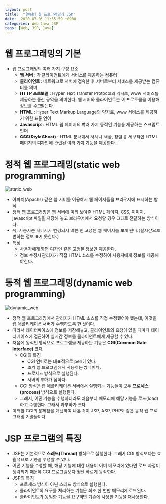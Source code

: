 ```yaml
---
layout: post
title:  "[Web] 웹 프로그래밍과 JSP"
date:  2020-07-03 11:55:59 +0900
categories: Web Java JSP
tags: [Web, JSP, Java]
---
```


# 웹 프로그래밍의 기본
   - 웹 프로그래밍의 여러 가지 구성 요소
        + **웹 서버** : 각 클라이언트에게 서비스를 제공하는 컴퓨터
        + **클라이언트** : 네트워크로 서버에 접속한 후 서버로부터 서비스를 제공받는 컴퓨터를 의미
        + **HTTP 프로토콜** : Hyper Text Transfer Protocol의 약자로, www 서비스를 제공하는 통신 규약을 의미한다.
        웹 서버와 클라이언트는 이 프로토콜을 이용해 정보를 주고받는다.
        + **HTML** : Hyper Text Markup Language의 약자로, www 서비스를 제공하기 위한 표준 언어
        + **Javascript** : HTML 웹 페이지의 여러 가지 동적인 기능을 제공하는 스크립트 언어
        + **CSS(Style Sheet)** : HTML 문서에서 서체나 색상, 정렬 등 세부적인 HTML 페이지의 디자인에 관련된 여러 가지 기능을 제공한다.
        
# 정적 웹 프로그래밍(static web programming)
![static_web](https://user-images.githubusercontent.com/43199318/86431241-3c3d8a00-bd2f-11ea-9041-933c45cc31c1.png "정적 웹")
   - 아파치(Apache) 같은 웹 서버를 이용해서 웹 페이지들을 브라우저에 표시하는 방식.
   - 정적 웹 프로그래밍은 웹 서버에 미리 보여줄 HTML 페이지, CSS, 이미지, javascript 파일을 저장해 놓고
    브라우저에서 요청할 경우 그대로 전달하는 방식이다.
   - 즉, 사용자는 페이지가 변경되지 않는 한 고정된 웹 페이지를 보게 된다.(실시간으로 변하는 정보 표시 못한다.)
   - 특징
        + 사용자에게 화면 디자인 같은 고정된 정보만 제공한다.
        + 정보 수정시 관리자가 직접 HTML 소스를 수정하여 사용자에게 정보를 제공해야한다.
        
# 동적 웹 프로그래밍(dynamic web programming)
![dynamic_web](https://user-images.githubusercontent.com/43199318/86431206-1d3ef800-bd2f-11ea-815b-db0b3e6e7351.png "동적 웹")
   - 정적 웹 프로그래밍에서 관리자가 HTML 소스를 직접 수정했어야 했는데, 이것을 웹 애플리케이션 서버가 수행하도록 한 것이다.
   - 따라서 데이터베이스에 정보를 저장해놓고, 클라이언트의 요청이 있을 때마다 데이터베이스에 접근하여 실시간 정보를 클라이언트에게 제공할 수 있다.
   - 처음에 동적인 방식으로 프로그램을 제공하는 기능은 **CGI(Common Gate Interface)** 였다.
        + CGI의 특징
            * CGI 언어로는 대표적으로 perl이 있다.
            * 초기 웹 프로그램에서 사용하는 방식이다.
            * 프로세스 방식으로 실행된다.
            * 서버의 부하가 심하다.
        + CGI 방식은 웹 애플리케이션 서버에서 실행되는 기능들이 모두 **프로세스(process)** 방식으로 실행된다.
        + 그래서, 어떤 기능을 수행하더라도 처음부터 메모리에 해당 기능을 로드(load)하고 수행한다. 그래서 과부하가 크다.
   - 이러한 CGI의 문제점을 개선하여 나온 것이 JSP, ASP, PHP와 같은 동적 웹 프로그래밍 기술들이다.
   
# JSP 프로그램의 특징
   - JSP는 기본적으로 **스레드(Thread)** 방식으로 실행한다. 그래서 CGI 방식보다는 효율적으로 기능을 수행할 수 있다.
   - 어떤 기능을 수행할 때, 해당 기능에 대한 내용이 이미 메모리에 있다면 로드 과정이 생략되기 때문에 CGI 프로그램보다 훨씬 빠르게 동작한다.
   - JSP의 특징
        + 프로세스 방식이 아닌 스레드 방식으로 실행한다.
        + 클라이언트의 요구를 처리하는 기능은 최초 한 번만 메모리에 로드된다.
        + 클라이언트가 동일한 기능을 요구하면 기존에 사용한 기능을 재사용한다.